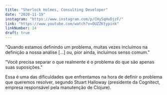```yaml
---
title: "Sherlock Holmes, Consulting Developer"
date: "2020-11-19"
instagram: "https://www.instagram.com/p/CHySqHvDjzF/"
link: "https://www.youtube.com/watch?v=OUZZKtypink"
linkNumber: 14
draft: true
---
```


"Quando estamos definindo um problema, muitas vezes incluímos na definição a nossa análise [...] ou, pior ainda, incluímos senso comum."

"Você precisa separar o que realmente é o problema do que são apenas suas suposições."

Essa é uma das dificuldades que enfrentamos na hora de definir o problema que queremos resolver, segundo Stuart Halloway (presidente da Cognitect, empresa responsável pela manutenção de Clojure).
